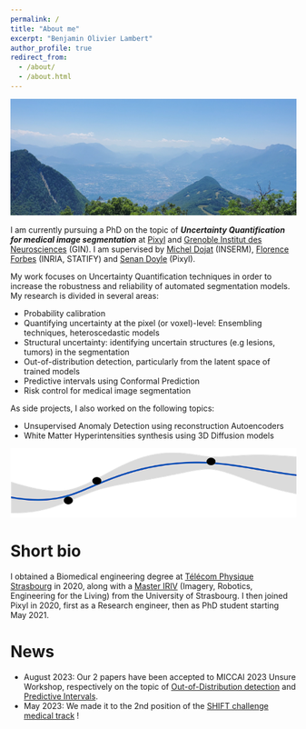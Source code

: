 ```yaml
---
permalink: /
title: "About me"
excerpt: "Benjamin Olivier Lambert"
author_profile: true
redirect_from: 
  - /about/
  - /about.html
---
```


<p align="center">
  <img width=800 src="/images/20230625_134300.jpg">
</p>


I am currently pursuing a PhD on the topic of _**Uncertainty Quantification for medical image segmentation**_ at [Pixyl](https://pixyl.ai/) and [Grenoble Institut des Neurosciences](https://neurosciences.univ-grenoble-alpes.fr/en/) (GIN). I am supervised by [Michel Dojat](https://neurosciences.univ-grenoble-alpes.fr/fr/annuaire/m-michel-dojat-621497.kjsp) (INSERM), [Florence Forbes](http://mistis.inrialpes.fr/people/forbes/) (INRIA, STATIFY) and [Senan Doyle](https://www.linkedin.com/in/senandoyle/) (Pixyl). 

My work focuses on Uncertainty Quantification techniques in order to increase the robustness and reliability of automated segmentation models. My research is divided in several areas: 

- Probability calibration 
- Quantifying uncertainty at the pixel (or voxel)-level: Ensembling techniques, heteroscedastic models
- Structural uncertainty: identifying uncertain structures (e.g lesions, tumors) in the segmentation
- Out-of-distribution detection, particularly from the latent space of trained models
- Predictive intervals using Conformal Prediction
- Risk control for medical image segmentation

As side projects, I also worked on the following topics:
- Unsupervised Anomaly Detection using reconstruction Autoencoders
- White Matter Hyperintensities synthesis using 3D Diffusion models

<p align="center">
  <img src="/images/unc_short.png">
</p>

Short bio
======

I obtained a Biomedical engineering degree at [Télécom Physique Strasbourg](https://www.telecom-physique.fr/en/school/about-us/) in 2020, along with a [Master IRIV](https://www.master-iriv.fr/) (Imagery, Robotics, Engineering for the Living) from the University of Strasbourg. I then joined Pixyl in 2020, first as a Research engineer, then as PhD student starting May 2021. 

News
======
- August 2023: Our 2 papers have been accepted to MICCAI 2023 Unsure Workshop, respectively on the topic of [Out-of-Distribution detection](https://arxiv.org/abs/2307.15647) and [Predictive Intervals](https://arxiv.org/abs/2307.15638).
- May 2023: We made it to the 2nd position of the [SHIFT challenge medical track](https://shifts.grand-challenge.org/) !



